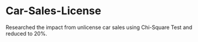 # Car-Sales-License
Researched the impact from unlicense car sales using Chi-Square Test and reduced to 20%.
